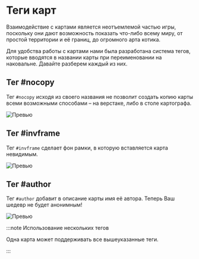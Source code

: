 # Теги карт

Взаимодействие с картами является неотъемлемой частью игры, поскольку они дают возможность показать что-либо всему миру, от простой территории и её границ, до огромного арта котика.

Для удобства работы с картами нами была разработана система тегов, которые вводятся в названии карты при переименовании на наковальне. Давайте разберем каждый из них.

## Тег #nocopy

Тег `#nocopy` исходя из своего названия не позволит создать копию карты всеми возможными способами – на верстаке, либо в столе картографа.

![Превью](https://i.imgur.com/Sn7iYeG.gif)

## Тег #invframe

Тег `#invframe` сделает фон рамки, в которую вставляется карта невидимым.

![Превью](https://i.imgur.com/CLzgTg6.gif)

## Тег #author

Тег `#author` добавит в описание карты имя её автора. Теперь Ваш шедевр не будет анонимным!

![Превью](https://i.imgur.com/CBa024N.gif)

:::note Использование нескольких тегов

Одна карта может поддерживать все вышеуказанные теги.

:::

